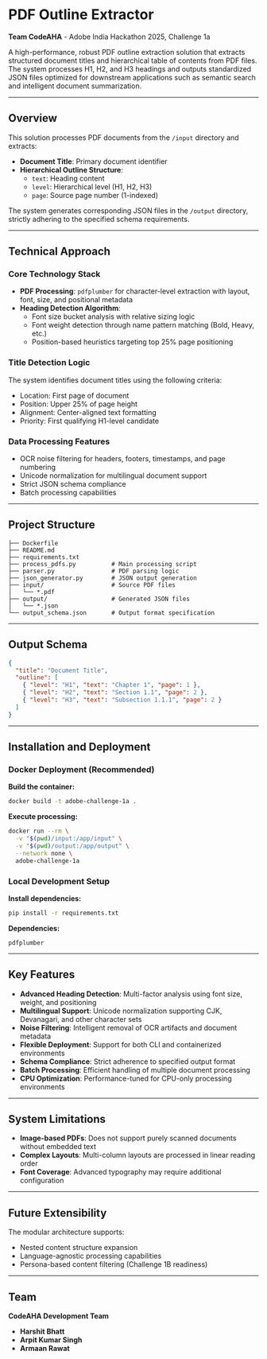 # PDF Outline Extractor

**Team CodeAHA** - Adobe India Hackathon 2025, Challenge 1a

A high-performance, robust PDF outline extraction solution that extracts structured document titles and hierarchical table of contents from PDF files. The system processes H1, H2, and H3 headings and outputs standardized JSON files optimized for downstream applications such as semantic search and intelligent document summarization.

---

## Overview

This solution processes PDF documents from the `/input` directory and extracts:

- **Document Title**: Primary document identifier
- **Hierarchical Outline Structure**:
  - `text`: Heading content
  - `level`: Hierarchical level (H1, H2, H3)
  - `page`: Source page number (1-indexed)

The system generates corresponding JSON files in the `/output` directory, strictly adhering to the specified schema requirements.

---

## Technical Approach

### Core Technology Stack
- **PDF Processing**: `pdfplumber` for character-level extraction with layout, font, size, and positional metadata
- **Heading Detection Algorithm**:
  - Font size bucket analysis with relative sizing logic
  - Font weight detection through name pattern matching (Bold, Heavy, etc.)
  - Position-based heuristics targeting top 25% page positioning

### Title Detection Logic
The system identifies document titles using the following criteria:
- Location: First page of document
- Position: Upper 25% of page height
- Alignment: Center-aligned text formatting
- Priority: First qualifying H1-level candidate

### Data Processing Features
- OCR noise filtering for headers, footers, timestamps, and page numbering
- Unicode normalization for multilingual document support
- Strict JSON schema compliance
- Batch processing capabilities

---
## Project Structure

```
├── Dockerfile
├── README.md
├── requirements.txt
├── process_pdfs.py          # Main processing script
├── parser.py                # PDF parsing logic
├── json_generator.py        # JSON output generation
├── input/                   # Source PDF files
│   └── *.pdf
├── output/                  # Generated JSON files
│   └── *.json
└── output_schema.json       # Output format specification
```

---

## Output Schema

```json
{
  "title": "Document Title",
  "outline": [
    { "level": "H1", "text": "Chapter 1", "page": 1 },
    { "level": "H2", "text": "Section 1.1", "page": 2 },
    { "level": "H3", "text": "Subsection 1.1.1", "page": 2 }
  ]
}
```

---

## Installation and Deployment

### Docker Deployment (Recommended)

**Build the container:**
```bash
docker build -t adobe-challenge-1a .
```

**Execute processing:**
```bash
docker run --rm \
  -v "$(pwd)/input:/app/input" \
  -v "$(pwd)/output:/app/output" \
  --network none \
  adobe-challenge-1a
```

### Local Development Setup

**Install dependencies:**
```bash
pip install -r requirements.txt
```

**Dependencies:**
```
pdfplumber
```

---

## Key Features

- **Advanced Heading Detection**: Multi-factor analysis using font size, weight, and positioning
- **Multilingual Support**: Unicode normalization supporting CJK, Devanagari, and other character sets
- **Noise Filtering**: Intelligent removal of OCR artifacts and document metadata
- **Flexible Deployment**: Support for both CLI and containerized environments
- **Schema Compliance**: Strict adherence to specified output format
- **Batch Processing**: Efficient handling of multiple document processing
- **CPU Optimization**: Performance-tuned for CPU-only processing environments

---

## System Limitations

- **Image-based PDFs**: Does not support purely scanned documents without embedded text
- **Complex Layouts**: Multi-column layouts are processed in linear reading order
- **Font Coverage**: Advanced typography may require additional configuration

---

## Future Extensibility

The modular architecture supports:
- Nested content structure expansion
- Language-agnostic processing capabilities
- Persona-based content filtering (Challenge 1B readiness)

---

## Team

**CodeAHA Development Team**

- **Harshit Bhatt**
- **Arpit Kumar Singh**  
- **Armaan Rawat**
